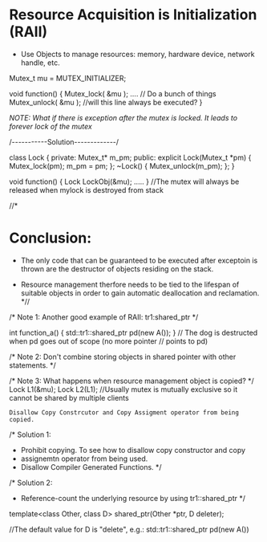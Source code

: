 # Resource Acquisition is Initialization (RAII)

* Use Objects to manage resources:
    memory, hardware device, network handle, etc.


Mutex_t mu = MUTEX_INITIALIZER;

void function() {
    Mutex_lock( &mu );
        ....    // Do a bunch of things
    Mutex_unlock( &mu );    //will this line always be executed?
}

*NOTE: What if there is exception after the mutex is locked. It leads to forever lock of the mutex*


/-----------Solution-------------/

class Lock {
    private:
        Mutex_t* m_pm;
    public:
        explicit Lock(Mutex_t *pm) {    
            Mutex_lock(pm);
            m_pm = pm;
        };
        ~Lock() { 
            Mutex_unlock(m_pm); 
        };
}

void function() {
    Lock LockObj(&mu);
    .....
}   //The mutex will always be released when mylock is destroyed from stack


//*
# Conclusion:
* The only code that can be guaranteed to be executed after exceptoin is thrown are the destructor of objects residing on the stack.

* Resource management therfore needs to be tied to the lifespan of suitable objects in order to gain automatic deallocation and reclamation.
*//



/* Note 1:
    Another good example of RAII: tr1:shared_ptr
*/

int function_a() {
    std::tr1::shared_ptr<A> pd(new A());
}   // The dog is destructed when pd goes out of scope (no more pointer 
    // points to pd)

/* Note 2:
    Don't combine storing objects in shared pointer with other statements.
*/


/* Note 3:
   What happens when resource management object is copied?
*/
    Lock L1(&mu);
    Lock L2(L1);
    //Usually mutex is mutually exclusive so it cannot be shared by multiple clients

    Disallow Copy Constrcutor and Copy Assigment operator from being copied.

/* Solution 1:
 * Prohibit copying. To see how to disallow copy constructor and copy
 * assignemtn operator from being used.
 * Disallow Compiler Generated Functions.
 */

/* Solution 2:
 * Reference-count the underlying resource by using tr1::shared_ptr
*/ 

template<class Other, class D> shared_ptr(Other *ptr, D deleter);

//The default value for D is "delete", e.g.:
    std::tr1::shared_ptr<A> pd(new A())